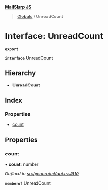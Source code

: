 **[MailSlurp JS](../README.md)**

> [Globals](../README.md) / UnreadCount

# Interface: UnreadCount

**`export`** 

**`interface`** UnreadCount

## Hierarchy

* **UnreadCount**

## Index

### Properties

* [count](unreadcount.md#count)

## Properties

### count

•  **count**: number

*Defined in [src/generated/api.ts:4610](https://github.com/mailslurp/mailslurp-client/blob/aa918cc/src/generated/api.ts#L4610)*

**`memberof`** UnreadCount
